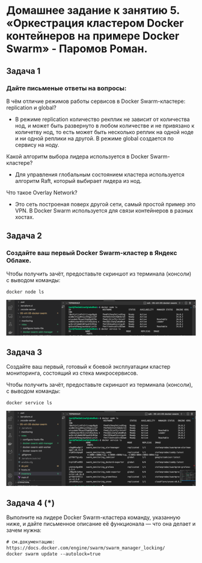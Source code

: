 # Домашнее задание к занятию 5. «Оркестрация кластером Docker контейнеров на примере Docker Swarm» - Паромов Роман.

## Задача 1

### Дайте письменые ответы на вопросы:

В чём отличие режимов работы сервисов в Docker Swarm-кластере: replication и global?

* В режиме replication количество рекплик не зависит от количества нод, и может быть развернуто в любом количестве и не привязано к количетву нод, то есть может быть несколько реплик на одной ноде и ни одной реплики на другой. В режиме global создается по сервису на ноду.

Какой алгоритм выбора лидера используется в Docker Swarm-кластере?

* Для управления глобальным состоянием кластера используется алгоритм Raft, который выбирает лидера из нод.

Что такое Overlay Network?

* Это сеть построеная поверх другой сети, самый простой пример это VPN. В Docker Swarm используется для связи контейнеров в разных хостах.

## Задача 2

### Создайте ваш первый Docker Swarm-кластер в Яндекс Облаке.

Чтобы получить зачёт, предоставьте скриншот из терминала (консоли) с выводом команды:
```
docker node ls
```
![](https://github.com/Romera14/05-virt-05-docker-swarm/blob/main/node%20ls.png)

## Задача 3

Создайте ваш первый, готовый к боевой эксплуатации кластер мониторинга, состоящий из стека микросервисов.

Чтобы получить зачёт, предоставьте скриншот из терминала (консоли), с выводом команды:
```
docker service ls
```
![](https://github.com/Romera14/05-virt-05-docker-swarm/blob/main/service%20ls.png)

## Задача 4 (*)

Выполните на лидере Docker Swarm-кластера команду, указанную ниже, и дайте письменное описание её функционала — что она делает и зачем нужна:
```
# см.документацию: https://docs.docker.com/engine/swarm/swarm_manager_locking/
docker swarm update --autolock=true
```
